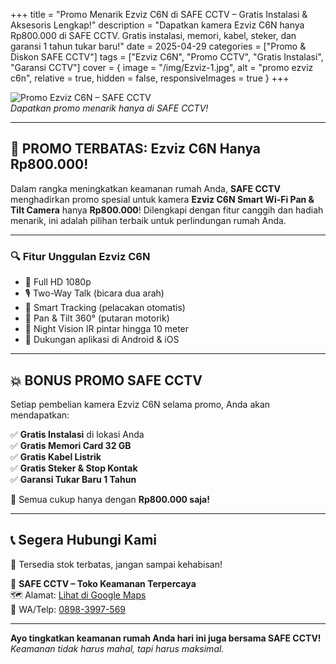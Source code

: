 +++
title = "Promo Menarik Ezviz C6N di SAFE CCTV – Gratis Instalasi & Aksesoris Lengkap!"
description = "Dapatkan kamera Ezviz C6N hanya Rp800.000 di SAFE CCTV. Gratis instalasi, memori, kabel, steker, dan garansi 1 tahun tukar baru!"
date = 2025-04-29
categories = ["Promo & Diskon SAFE CCTV"]
tags = ["Ezviz C6N", "Promo CCTV", "Gratis Instalasi", "Garansi CCTV"]
cover = { image = "/img/Ezviz-1.jpg", alt = "promo ezviz c6n", relative = true, hidden = false, responsiveImages = true }
+++

![Promo Ezviz C6N – SAFE CCTV](/img/Ezviz-1.jpg)  
*Dapatkan promo menarik hanya di SAFE CCTV!*

---

## 🎉 PROMO TERBATAS: Ezviz C6N Hanya Rp800.000!

Dalam rangka meningkatkan keamanan rumah Anda, **SAFE CCTV** menghadirkan promo spesial untuk kamera **Ezviz C6N Smart Wi-Fi Pan & Tilt Camera** hanya **Rp800.000**! Dilengkapi dengan fitur canggih dan hadiah menarik, ini adalah pilihan terbaik untuk perlindungan rumah Anda.

---

### 🔍 Fitur Unggulan Ezviz C6N

- 🎥 Full HD 1080p
- 🎙️ Two-Way Talk (bicara dua arah)
- 🔄 Smart Tracking (pelacakan otomatis)
- 📡 Pan & Tilt 360° (putaran motorik)
- 🌙 Night Vision IR pintar hingga 10 meter
- 📱 Dukungan aplikasi di Android & iOS

---

## 💥 BONUS PROMO SAFE CCTV

Setiap pembelian kamera Ezviz C6N selama promo, Anda akan mendapatkan:

✅ **Gratis Instalasi** di lokasi Anda  
✅ **Gratis Memori Card 32 GB**  
✅ **Gratis Kabel Listrik**  
✅ **Gratis Steker & Stop Kontak**  
✅ **Garansi Tukar Baru 1 Tahun**

💸 Semua cukup hanya dengan **Rp800.000 saja!**

---

## 📞 Segera Hubungi Kami

🎯 Tersedia stok terbatas, jangan sampai kehabisan!

📍 **SAFE CCTV – Toko Keamanan Terpercaya**  
🗺️ Alamat: [Lihat di Google Maps](https://www.google.com/maps/place/Jl.+Contoh+Alamat+No.123,+Jakarta)  
📱 WA/Telp: [0898-3997-569](https://wa.me/628983997569)

---

**Ayo tingkatkan keamanan rumah Anda hari ini juga bersama SAFE CCTV!**  
*Keamanan tidak harus mahal, tapi harus maksimal.*

